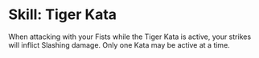 # Skill: Tiger Kata

When attacking with your Fists while the Tiger Kata is active, your strikes will inflict Slashing damage. Only one Kata may be active at a time.
